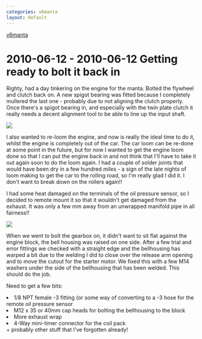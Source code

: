 ```yaml
---
categories: v6manta
layout: default
---
```


[v6manta](/v6manta)

# 2010-06-12 - 2010-06-12 Getting ready to bolt it back in
Righty, had a day tinkering on the engine for the manta. Bolted the flywheel and clutch back on. A new spigot bearing was fitted because I completely mullered the last one - probably due to not aligning the clutch properly. Once there's a spigot bearing in, and especially with the twin plate clutch it really needs a decent alignment tool to be able to line up the input shaft.

 ![](/img/v6manta/manta0340.jpg) 


I also wanted to re-loom the engine, and now is really the ideal time to do it, whilst the engine is completely out of the car. The car loom can be re-done at some point in the future, but for now I wanted to get the engine loom done so that I can put the engine back in and not think that I'll have to take it out again soon to do the loom again. I had a couple of solder joints that would have been dry in a few hundred miles - a sign of the late nights of loom making to get the car to the rolling road, so I'm really glad I did it. I don't want to break down on the rollers again!!

I had some heat damaged on the terminals of the oil pressure sensor, so I decided to remote mount it so that it wouldn't get damaged from the exhaust. It was only a few mm away from an unwrapped manifold pipe in all fairness!!

 ![](/img/v6manta/manta0342.jpg) 


When we went to bolt the gearbox on, it didn't want to sit flat against the engine block, the bell housing was raised on one side. After a few trial and error fittings we checked with a straight edge and the bellhousing has warped a bit due to the welding I did to close over the release arm opening and to move the cutout for the starter motor. We fixed this with a few M14 washers under the side of the bellhousing that has been welded. This should do the job.

Need to get a few bits:

<li> 1/8 NPT female -3 fitting (or some way of converting to a -3 hose for the remote oil pressure sensor</li>
<li> M12 x 35 or 40mm cap heads for bolting the bellhousing to the block</li>
<li> More exhaust wrap</li>
<li> 4-Way mini-timer connector for the coil pack
</li>
+ probably other stuff that I've forgotten already! 
